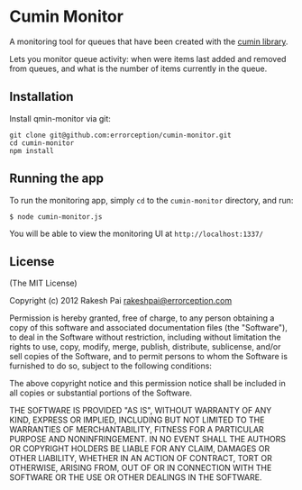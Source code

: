 Cumin Monitor
===

A monitoring tool for queues that have been created with the [cumin library](https://github.com/errorception/cumin).

Lets you monitor queue activity: when were items last added and removed from queues, and what is the number of items currently in the queue.

## Installation

Install qmin-monitor via git:

```
git clone git@github.com:errorception/cumin-monitor.git
cd cumin-monitor
npm install
```

## Running the app

To run the monitoring app, simply ```cd``` to the ```cumin-monitor``` directory, and run:

    $ node cumin-monitor.js

You will be able to view the monitoring UI at ```http://localhost:1337/```

## License

(The MIT License)

Copyright (c) 2012 Rakesh Pai <rakeshpai@errorception.com>

Permission is hereby granted, free of charge, to any person obtaining a copy of this software and associated documentation files (the "Software"), to deal in the Software without restriction, including without limitation the rights to use, copy, modify, merge, publish, distribute, sublicense, and/or sell copies of the Software, and to permit persons to whom the Software is furnished to do so, subject to the following conditions:

The above copyright notice and this permission notice shall be included in all copies or substantial portions of the Software.

THE SOFTWARE IS PROVIDED "AS IS", WITHOUT WARRANTY OF ANY KIND, EXPRESS OR IMPLIED, INCLUDING BUT NOT LIMITED TO THE WARRANTIES OF MERCHANTABILITY, FITNESS FOR A PARTICULAR PURPOSE AND NONINFRINGEMENT. IN NO EVENT SHALL THE AUTHORS OR COPYRIGHT HOLDERS BE LIABLE FOR ANY CLAIM, DAMAGES OR OTHER LIABILITY, WHETHER IN AN ACTION OF CONTRACT, TORT OR OTHERWISE, ARISING FROM, OUT OF OR IN CONNECTION WITH THE SOFTWARE OR THE USE OR OTHER DEALINGS IN THE SOFTWARE.